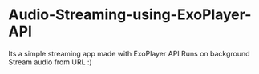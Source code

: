 # Audio-Streaming-using-ExoPlayer-API
Its a simple streaming app made with ExoPlayer API 
Runs on background
Stream audio from URL
:)
